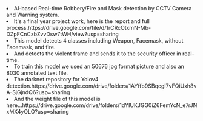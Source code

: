 <li>AI-based Real-time Robbery/Fire and Mask detection by CCTV Camera and Warning system.</li>
<li>It's a final year project work, here is the report and full process.https://drive.google.com/file/d/1rCRcOtxmN-Mb-DZpFCnCzbZvvDsw7tWH/view?usp=sharing</li>
<li>This model detects 4 classes including Weapon, Facemask, without Facemask, and fire. </li>
<li>And detects the violent frame and sends it to the security officer in real-time.</li>
<li>To train this model we used an 50676 jpg format picture and also an 8030 annotated text file.</li>
<li>The darknet repository for Yolov4 detection.https://drive.google.com/drive/folders/1AYffb9SBqcgI7vFQiUxh8vA-SjGjndQ6?usp=sharing</li>
<li>And the weight file of this model is here...https://drive.google.com/drive/folders/1dYIUKJGG0iZ6FemYcN_e7rJNxMX4yOLO?usp=sharing</li>
